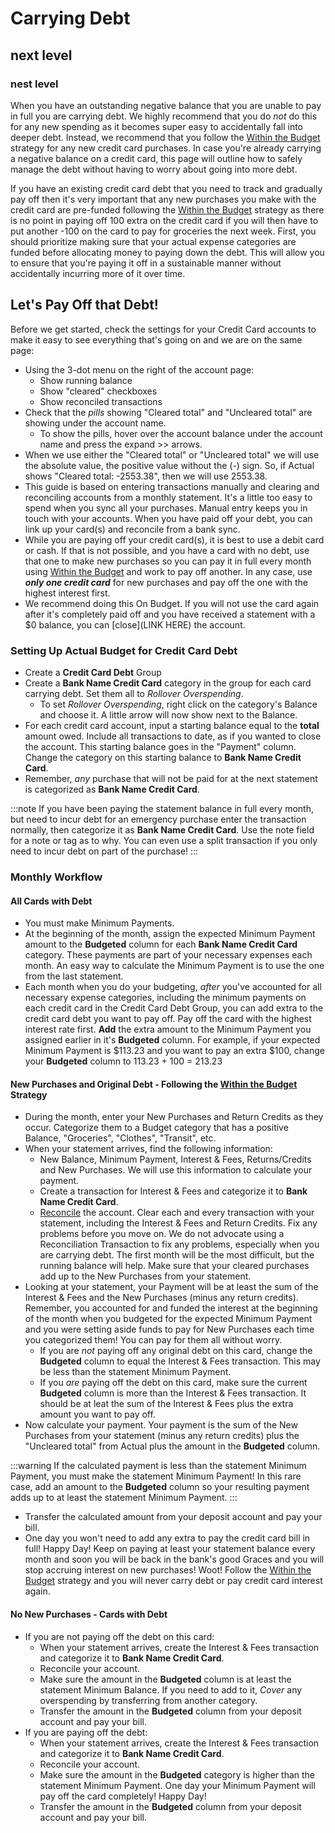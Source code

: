 # Carrying Debt
## next level
### nest level

When you have an outstanding negative balance that you are unable to pay in full you are carrying debt. We highly recommend that you do _not_ do this for any new spending as it becomes super easy to accidentally fall into deeper debt. Instead, we recommend that you follow the [Within the Budget](./index.md) strategy for any new credit card purchases. In case you're already carrying a negative balance on a credit card, this page will outline how to safely manage the debt without having to worry about going into more debt.

If you have an existing credit card debt that you need to track and gradually pay off then it's very important that any new purchases you make with the credit card are pre-funded following the [Within the Budget](./index.md) strategy as there is no point in paying off 100 extra on the credit card if you will then have to put another -100 on the card to pay for groceries the next week. First, you should prioritize making sure that your actual expense categories are funded before allocating money to paying down the debt. This will allow you to ensure that you're paying it off in a sustainable manner without accidentally incurring more of it over time.

## Let's Pay Off that Debt!

Before we get started, check the settings for your Credit Card accounts to make it easy to see everything that's going on and we are on the same page:
- Using the 3-dot menu on the right of the account page:
  - Show running balance
  - Show "cleared" checkboxes
  - Show reconciled transactions
- Check that the _pills_ showing "Cleared total" and "Uncleared total" are showing under the account name.
  - To show the pills, hover over the account balance under the account name and press the expand >> arrows.
- When we use either the "Cleared total" or "Uncleared total" we will use the absolute value, the positive value without the (-) sign. So, if Actual shows "Cleared total: -2553.38", then we will use 2553.38.
- This guide is based on entering transactions manually and clearing and reconciling accounts from a monthly statement. It's a little too easy to spend when you sync all your purchases. Manual entry keeps you in touch with your accounts. When you have paid off your debt, you can link up your card(s) and reconcile from a bank sync.
- While you are paying off your credit card(s), it is best to use a debit card or cash. If that is not possible, and you have a card with no debt, use that one to make new purchases so you can pay it in full every month using [Within the Budget](./index.md) and work to pay off another. In any case, use _**only one credit card**_ for new purchases and pay off the one with the highest interest first.
- We recommend doing this On Budget. If you will not use the card again after it's completely paid off and you have received a statement with a $0 balance, you can [close](LINK HERE) the account.
 
### Setting Up Actual Budget for Credit Card Debt

- Create a **Credit Card Debt** Group 
- Create a **Bank Name Credit Card** category in the group for each card carrying debt. Set them all to _Rollover Overspending_.
  - To set _Rollover Overspending_, right click on the category's Balance and choose it. A little arrow will now show next to the Balance.
- For each credit card account, input a starting balance equal to the **total** amount owed. Include all transactions to date, as if you wanted to close the account. This starting balance goes in the "Payment" column. Change the category on this starting balance to **Bank Name Credit Card**.
- Remember, _any_ purchase that will not be paid for at the next statement is categorized as **Bank Name Credit Card**. 

:::note
If you have been paying the statement balance in full every month, but need to incur debt for an emergency purchase enter the transaction normally, then categorize it as **Bank Name Credit Card**. Use the note field for a note or tag as to why. You can even use a split transaction if you only need to incur debt on part of the purchase!
:::

### Monthly Workflow

#### All Cards with Debt
- You must make Minimum Payments.  
- At the beginning of the month, assign the expected Minimum Payment amount to the **Budgeted** column for each **Bank Name Credit Card** category. These payments are part of your necessary expenses each month. An easy way to calculate the Minimum Payment is to use the one from the last statement.
- Each month when you do your budgeting, _after_ you've accounted for all necessary expense categories, including the minimum payments on each credit card in the Credit Card Debt Group, you can add extra to the credit card debt you want to pay off. Pay off the card with the highest interest rate first. **Add** the extra amount to the Minimum Payment you assigned earlier in it's **Budgeted** column. For example, if your expected Minimum Payment is $113.23 and you want to pay an extra $100, change your **Budgeted** column to 113.23 + 100 = 213.23
  
#### New Purchases and Original Debt - Following the [Within the Budget](./index.md) Strategy 
- During the month, enter your New Purchases and Return Credits as they occur. Categorize them to a Budget category that has a positive Balance, "Groceries", "Clothes", "Transit", etc.
- When your statement arrives, find the following information:
  - New Balance, Minimum Payment, Interest & Fees, Returns/Credits and New Purchases. We will use this information to calculate your payment.
  - Create a transaction for Interest & Fees and categorize it to **Bank Name Credit Card**.
  - [Reconcile](LINK) the account. Clear each and every transaction with your statement, including the Interest & Fees and Return Credits. Fix any problems before you move on. We do not advocate using a Reconciliation Transaction to fix any problems, especially when you are carrying debt. The first month will be the most difficult, but the running balance will help. Make sure that your cleared purchases add up to the New Purchases from your statement.  
- Looking at your statement, your Payment will be at least the sum of the Interest & Fees and the New Purchases (minus any return credits). Remember, you accounted for and funded the interest at the beginning of the month when you budgeted for the expected Minimum Payment and you were setting aside funds to pay for New Purchases each time you categorized them! You can pay for them all without worry.
  - If you are _not_ paying off any original debt on this card, change the **Budgeted** column to equal the Interest & Fees transaction. This may be less than the statement Minimum Payment. 
  - If you _are_ paying off the debt on this card, make sure the current **Budgeted** column is more than the Interest & Fees transaction. It should be at leat the sum of the Interest & Fees plus the extra amount you want to pay off.
- Now calculate your payment. Your payment is the sum of the New Purchases from your statement (minus any return credits) plus the "Uncleared total" from Actual plus the amount in the **Budgeted** column.

:::warning
If the calculated payment is less than the statement Minimum Payment, you must make the statement Minimum Payment! In this rare case, add an amount to the **Budgeted** column so your resulting payment adds up to at least the statement Minimum Payment.
:::

- Transfer the calculated amount from your deposit account and pay your bill.
- One day you won't need to add any extra to pay the credit card bill in full! Happy Day! Keep on paying at least your statement balance every month and soon you will be back in the bank's good Graces and you will stop accruing interest on new purchases! Woot! Follow the [Within the Budget](./index.md) strategy and you will never carry debt or pay credit card interest again.




#### No New Purchases - Cards with Debt 
- If you are not paying off the debt on this card:
  - When your statement arrives, create the Interest & Fees transaction and categorize it to **Bank Name Credit Card**.
  - Reconcile your account.
  - Make sure the amount in the **Budgeted** column is at least the statement Minimum Balance. If you need to add to it, _Cover_ any overspending by transferring from another category.
  - Transfer the amount in the **Budgeted** column from your deposit account and pay your bill.
- If you are paying off the debt:
  - When your statement arrives, create the Interest & Fees transaction and categorize it to **Bank Name Credit Card**.
  - Reconcile your account.
  - Make sure the amount in the **Budgeted** category is higher than the statement Minimum Payment. One day your Minimum Payment will pay off the card completely! Happy Day!
  - Transfer the amount in the **Budgeted** column from your deposit account and pay your bill.


